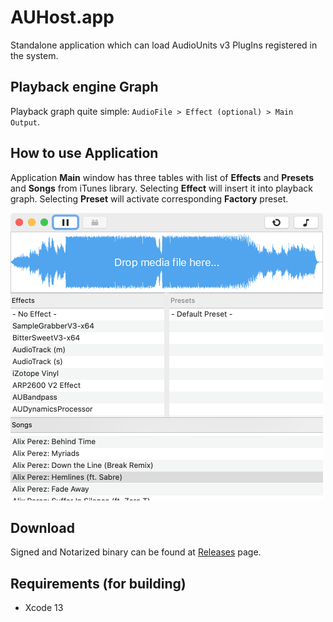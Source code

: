 # AUHost.app

Standalone application which can load AudioUnits v3 PlugIns registered in the system.

## Playback engine Graph

Playback graph quite simple: `AudioFile > Effect (optional) > Main Output`.

## How to use Application

Application **Main** window has three tables with list of **Effects** and **Presets** and **Songs** from iTunes library.
Selecting **Effect** will insert it into playback graph.
Selecting **Preset** will activate corresponding **Factory** preset.

<img src="https://raw.githubusercontent.com/vgorloff/AUHost/master/Media/Screenshot-MainWindow.png" height="460" alt="Screenshot: MainWindow">

## Download

Signed and Notarized binary can be found at [Releases](https://github.com/vgorloff/AUHost/releases/latest) page.

## Requirements (for building)

- Xcode 13
